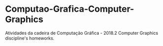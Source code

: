 # Computao-Grafica-Computer-Graphics
Atividades da cadeira de Computação Gráfica - 2018.2
Computer Graphics discipline's homeworks.
